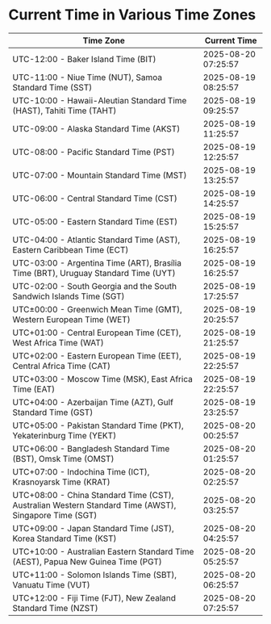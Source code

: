 # Current Time in Various Time Zones

| Time Zone | Current Time |
|-----------|--------------|
| UTC-12:00 - Baker Island Time (BIT) | 2025-08-20 07:25:57 |
| UTC-11:00 - Niue Time (NUT), Samoa Standard Time (SST) | 2025-08-19 08:25:57 |
| UTC-10:00 - Hawaii-Aleutian Standard Time (HAST), Tahiti Time (TAHT) | 2025-08-19 09:25:57 |
| UTC-09:00 - Alaska Standard Time (AKST) | 2025-08-19 11:25:57 |
| UTC-08:00 - Pacific Standard Time (PST) | 2025-08-19 12:25:57 |
| UTC-07:00 - Mountain Standard Time (MST) | 2025-08-19 13:25:57 |
| UTC-06:00 - Central Standard Time (CST) | 2025-08-19 14:25:57 |
| UTC-05:00 - Eastern Standard Time (EST) | 2025-08-19 15:25:57 |
| UTC-04:00 - Atlantic Standard Time (AST), Eastern Caribbean Time (ECT) | 2025-08-19 16:25:57 |
| UTC-03:00 - Argentina Time (ART), Brasília Time (BRT), Uruguay Standard Time (UYT) | 2025-08-19 16:25:57 |
| UTC-02:00 - South Georgia and the South Sandwich Islands Time (SGT) | 2025-08-19 17:25:57 |
| UTC±00:00 - Greenwich Mean Time (GMT), Western European Time (WET) | 2025-08-19 20:25:57 |
| UTC+01:00 - Central European Time (CET), West Africa Time (WAT) | 2025-08-19 21:25:57 |
| UTC+02:00 - Eastern European Time (EET), Central Africa Time (CAT) | 2025-08-19 22:25:57 |
| UTC+03:00 - Moscow Time (MSK), East Africa Time (EAT) | 2025-08-19 22:25:57 |
| UTC+04:00 - Azerbaijan Time (AZT), Gulf Standard Time (GST) | 2025-08-19 23:25:57 |
| UTC+05:00 - Pakistan Standard Time (PKT), Yekaterinburg Time (YEKT) | 2025-08-20 00:25:57 |
| UTC+06:00 - Bangladesh Standard Time (BST), Omsk Time (OMST) | 2025-08-20 01:25:57 |
| UTC+07:00 - Indochina Time (ICT), Krasnoyarsk Time (KRAT) | 2025-08-20 02:25:57 |
| UTC+08:00 - China Standard Time (CST), Australian Western Standard Time (AWST), Singapore Time (SGT) | 2025-08-20 03:25:57 |
| UTC+09:00 - Japan Standard Time (JST), Korea Standard Time (KST) | 2025-08-20 04:25:57 |
| UTC+10:00 - Australian Eastern Standard Time (AEST), Papua New Guinea Time (PGT) | 2025-08-20 05:25:57 |
| UTC+11:00 - Solomon Islands Time (SBT), Vanuatu Time (VUT) | 2025-08-20 06:25:57 |
| UTC+12:00 - Fiji Time (FJT), New Zealand Standard Time (NZST) | 2025-08-20 07:25:57 |
